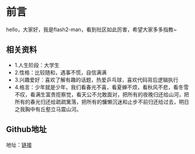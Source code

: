 前言
===
hello，大家好，我是flash2-man，看到社区如此厉害，希望大家多多指教~

相关资料
----
* 1.人生阶段：大学生
* 2.性格：比较随和，遇事不慌，自信满满
* 3.兴趣爱好：喜欢了解有趣的话题，热爱乒乓球，喜欢代码背后逻辑执行
* 4.格言：少年就是少年，我们看春光不喜，看夏蝉不烦，看秋风不悲，看冬雪不叹，看满生富贵揽察觉，看天公不允敢面对，把所有的夜晚归还给山河，把所有的春光归还给疏疏篱落，把所有的慵懒沉迷和止步不前归还给过去，明日之我胸中有丘壑立马震山河。

Github地址
---
地址：[链接](https://github.com/dashboard "GitHub")
